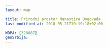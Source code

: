 ```yaml
---
layout: map

title: Prirodni prostor Manastira Bogovađa
last_modified_at: 2018-05-21T19:19:18+02:00

WDPA: [328887]
geoSrbija:
---
```

